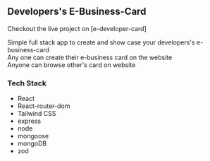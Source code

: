 ## Developers's E-Business-Card
Checkout the live project on [e-developer-card] <br>

Simple full stack app to create and show case your developers's e-business-card <br>
Any one can create their e-business card on the website <br>
Anyone can browse other's card on website

### Tech Stack
- React
- React-router-dom
- Tailwind CSS
- express
- node
- mongoose
- mongoDB
- zod